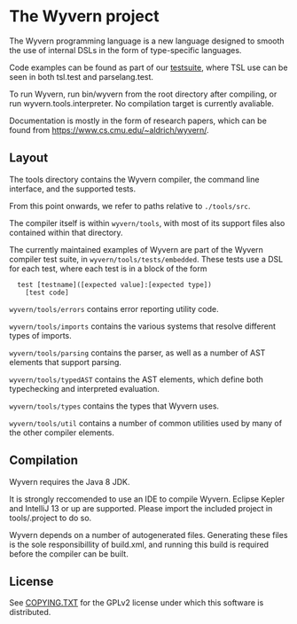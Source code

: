 The Wyvern project
==================
The Wyvern programming language is a new language designed to smooth the use of internal DSLs in the form of type-specific languages.

Code examples can be found as part of our [testsuite](tools/src/wyvern/tools/tests/embedded), where TSL use can be seen in both tsl.test and parselang.test.

To run Wyvern, run bin/wyvern from the root directory after compiling, or run wyvern.tools.interpreter. No compilation target is currently avaliable.

Documentation is mostly in the form of research papers, which can be found from https://www.cs.cmu.edu/~aldrich/wyvern/.

Layout
-----------------
The tools directory contains the Wyvern compiler, the command line interface, and the supported tests.

From this point onwards, we refer to paths relative to ``./tools/src``.

The compiler itself is within ``wyvern/tools``, with most of its support files also contained within that directory.

The currently maintained examples of Wyvern are part of the Wyvern compiler test suite, in ``wyvern/tools/tests/embedded``. These tests use a DSL for each test, where each test is in a block of the form

```
  test [testname]([expected value]:[expected type])
    [test code]
```

``wyvern/tools/errors`` contains error reporting utility code.

``wyvern/tools/imports`` contains the various systems that resolve different types of imports.

``wyvern/tools/parsing`` contains the parser, as well as a number of AST elements that support parsing.

``wyvern/tools/typedAST`` contains the AST elements, which define both typechecking and interpreted evaluation.

``wyvern/tools/types`` contains the types that Wyvern uses.

``wyvern/tools/util`` contains a number of common utilities used by many of the other compiler elements.

Compilation
-----------------
Wyvern requires the Java 8 JDK.

It is strongly reccomended to use an IDE to compile Wyvern. Eclipse Kepler and IntelliJ 13 or up are supported. Please import the included project in tools/.project to do so.

Wyvern depends on a number of autogenerated files. Generating these files is the sole responsibillity of build.xml, and running this build is required before the compiler can be built.


License
---------------
See [COPYING.TXT](COPYING.TXT) for the GPLv2 license under which this software is distributed.
